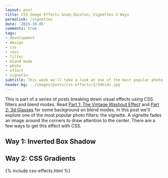 ```yaml
---
layout: post
title: CSS Image Effects &num;3&colon; Vignettes 3 Ways
permalink: /vignettes
date: '2015-10-05'
comments: true
tags:
- development
- design
- css
- sass
- filter
- blend mode
- photo
- effect
- vignette
subtitle: This week we'll take a look at one of the most popular photo manipulations&colon; adding a vignette to draw attention to the center of an image.
header-bg: ../images/posts/css-effects/2/3dkids.jpg
---
```


This is part of a series of posts breaking down visual effects using CSS filters and blend modes. Read [Part 1: The Vintage Washout Effect](/vintage-washout) and [Part 2: 3d Glasses](/3d-effect) for some background on blend modes. In this post we'll explore one of the most popular photo filters: the vignette. A vignette fades an image around the corners to draw attention to the center. There are a few ways to get this effect with CSS.

## Way 1: Inverted Box Shadow

## Way 2: CSS Gradients


{% include css-effects.html %}